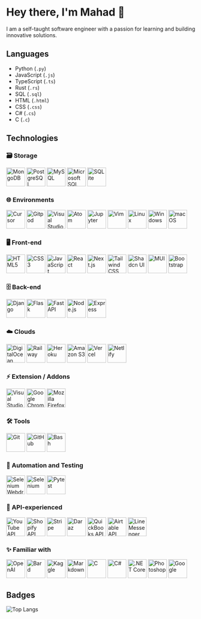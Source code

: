 # Hey there, I'm Mahad :wave:

<!-- 
I am self-taught software enginner 
-->

<link rel="stylesheet" href="https://cdn.jsdelivr.net/gh/devicons/devicon@v2.15.1/devicon.min.css">

I am a self-taught software engineer with a passion for learning and building innovative solutions.

<!-- 
## Table of Contents

- [Languages](#languages)
- [Technologies](#technologies)
- [Projects](#projects)
- [Contact](#contact)
-->

## Languages

- Python (`.py`)
- JavaScript (`.js`)
- TypeScript (`.ts`)
- Rust (`.rs`)
- SQL (`.sql`)
- HTML (`.html`)
- CSS (`.css`)
- C# (`.cs`)
- C (`.c`)

## Technologies

### 🗃️ Storage

<div>
  <img src="https://cdn.jsdelivr.net/gh/devicons/devicon/icons/mongodb/mongodb-original-wordmark.svg" height="50" title="MongoDB" />
  <img src="https://cdn.jsdelivr.net/gh/devicons/devicon/icons/postgresql/postgresql-original.svg" height="50" title="PostgreSQL" />
  <img src="https://cdn.jsdelivr.net/gh/devicons/devicon/icons/mysql/mysql-original.svg" height="50" title="MySQL" />
  <img src="https://cdn.jsdelivr.net/gh/devicons/devicon/icons/microsoftsqlserver/microsoftsqlserver-plain.svg" height="50" title="Microsoft SQL Server" />
  <img src="https://cdn.jsdelivr.net/gh/devicons/devicon/icons/sqlite/sqlite-original.svg" height="50" title="SQLite" />
</div>

### 🌐 Environments

<div>
  <img src="https://static.cdnlogo.com/logos/c/23/cursor.svg" height="50" title="Cursor" />
  <img src="https://www.gitpod.io/images/media-kit/logo-mark.png" height="50" title="Gitpod" />
  <img src="https://cdn.jsdelivr.net/gh/devicons/devicon/icons/vscode/vscode-original.svg" height="50" title="Visual Studio Code" />
  <img src="https://cdn.jsdelivr.net/gh/devicons/devicon/icons/atom/atom-original.svg" height="50" title="Atom" />
  <img src="https://cdn.jsdelivr.net/gh/devicons/devicon/icons/jupyter/jupyter-original-wordmark.svg" height="50" title="Jupyter" />
  <img src="https://cdn.jsdelivr.net/gh/devicons/devicon/icons/vim/vim-original.svg" height="50" title="Vim" />
  <img src="https://cdn.jsdelivr.net/gh/devicons/devicon/icons/linux/linux-original.svg" height="50" title="Linux" />
  <img src="https://cdn.jsdelivr.net/gh/devicons/devicon/icons/windows8/windows8-original.svg" height="50" title="Windows" />
  <img src="https://cdn.jsdelivr.net/gh/devicons/devicon/icons/apple/apple-original.svg" height="50" title="macOS" />
</div>

### 🖥️ Front-end

<div>
  <img src="https://cdn.jsdelivr.net/gh/devicons/devicon/icons/html5/html5-original.svg" height="50" title="HTML5" />
  <img src="https://cdn.jsdelivr.net/gh/devicons/devicon/icons/css3/css3-original.svg" height="50" title="CSS3" />
  <img src="https://cdn.jsdelivr.net/gh/devicons/devicon/icons/javascript/javascript-original.svg" height="50" title="JavaScript" />
  <img src="https://cdn.jsdelivr.net/gh/devicons/devicon/icons/react/react-original.svg" height="50" title="React" />
  <img src="https://cdn.jsdelivr.net/gh/devicons/devicon/icons/nextjs/nextjs-original.svg" height="50" title="Next.js" />
  <img src="https://cdn.jsdelivr.net/gh/devicons/devicon@latest/icons/tailwindcss/tailwindcss-original.svg" height="50" title="Tailwind CSS" />
  <img src="https://ui.shadcn.com/apple-touch-icon.png" height="50" title="Shadcn UI" />
  <img src="https://mui.com/static/logo.png" height="50" title="MUI" />
  <img src="https://cdn.jsdelivr.net/gh/devicons/devicon/icons/bootstrap/bootstrap-original.svg" height="50" title="Bootstrap" />
</div>

### 🗄️ Back-end

<div>
  <img src="https://cdn.jsdelivr.net/gh/devicons/devicon/icons/django/django-plain.svg" height="50" title="Django" />
  <img src="https://cdn.jsdelivr.net/gh/devicons/devicon/icons/flask/flask-original.svg" height="50" title="Flask" />
  <img src="https://cdn.jsdelivr.net/gh/devicons/devicon/icons/fastapi/fastapi-original.svg" height="50" title="FastAPI" />
  <img src="https://cdn.jsdelivr.net/gh/devicons/devicon@latest/icons/nodejs/nodejs-original-wordmark.svg" height="50" title="Node.js" />
  <img src="https://cdn.jsdelivr.net/gh/devicons/devicon@latest/icons/express/express-original-wordmark.svg" height="50" title="Express" />
</div>

### ☁️ Clouds

<div>
  <img src="https://cdn.jsdelivr.net/gh/devicons/devicon/icons/digitalocean/digitalocean-original.svg" height="50" title="DigitalOcean" />
  <img src="https://railway.app/brand/logo-light.png" height="50" title="Railway" />
  <img src="https://cdn.jsdelivr.net/gh/devicons/devicon/icons/heroku/heroku-original.svg" height="50" title="Heroku" />
  <img src="https://upload.wikimedia.org/wikipedia/commons/thumb/b/bc/Amazon-S3-Logo.svg/201px-Amazon-S3-Logo.svg.png" height="50" title="Amazon S3" />
  <img src="https://cdn.jsdelivr.net/gh/devicons/devicon@latest/icons/vercel/vercel-original-wordmark.svg" height="50" title="Vercel" />
  <img src="https://cdn.jsdelivr.net/gh/devicons/devicon@latest/icons/netlify/netlify-original-wordmark.svg" height="50" title="Netlify" />
</div>

### ⚡ Extension / Addons

<div>
  <img src="https://cdn.jsdelivr.net/gh/devicons/devicon@latest/icons/vscode/vscode-original.svg" height="50" title="Visual Studio Code" />
  <img src="https://cdn.jsdelivr.net/gh/devicons/devicon@latest/icons/chrome/chrome-original.svg" height="50" title="Google Chrome" />
  <img src="https://cdn.jsdelivr.net/gh/devicons/devicon/icons/firefox/firefox-original.svg" height="50" title="Mozilla Firefox" />
</div>

### 🛠️ Tools

<div>
  <img src="https://cdn.jsdelivr.net/gh/devicons/devicon/icons/git/git-original.svg" height="50" title="Git" />
  <img src="https://cdn.jsdelivr.net/gh/devicons/devicon/icons/github/github-original.svg" height="50" title="GitHub" />
  <img src="https://cdn.jsdelivr.net/gh/devicons/devicon/icons/bash/bash-original.svg" height="50" title="Bash" />
</div>

### 🦾 Automation and Testing

<div>
  <img src="https://cdn.jsdelivr.net/gh/devicons/devicon/icons/selenium/selenium-original.svg" height="50" title="Selenium Webdriver" />
  <img src="https://seeklogo.com/images/S/selenium-logo-A1B53CEFB0-seeklogo.com.png" height="50" title="Selenium" />
  <img src="https://cdn.jsdelivr.net/gh/devicons/devicon@latest/icons/pytest/pytest-original-wordmark.svg" height="50" title="Pytest" />
</div>

### 🔗 API-experienced

<div>
  <img src="https://www.youtube.com/s/desktop/afaf5292/img/favicon_96x96.png" height="50" title="YouTube API" />
  <img src="https://cdn.shopify.com/shopifycloud/brochure/assets/brand-assets/shopify-logo-shopping-bag-full-color-66166b2e55d67988b56b4bd28b63c271e2b9713358cb723070a92bde17ad7d63.svg" height="50" title="Shopify API" />
  <img src="https://images.ctfassets.net/fzn2n1nzq965/2EOOpI2mMZgHYBlbO44zWV/5a6c5d37402652c80567ec942c733a43/favicon.png?w=180&h=180" height="50" title="Stripe" />
  <img src="https://laz-img-cdn.alicdn.com/imgextra/i1/O1CN01V8uEDV1jdZ9U2wL90_!!6000000004571-73-tps-64-64.ico" height="50" title="Daraz" />
  <img src="https://seeklogo.com/images/Q/quickbooks-logo-A536B7891E-seeklogo.com.png" height="50" title="QuickBooks API" />
  <img src="https://seeklogo.com/images/A/airtable-logo-DD64B060DA-seeklogo.com.png" height="50" title="Airtable API" />
  <img src="https://line.me/static/b83de682148ca1092750bd59456ca0d9/c0a13/28e883fa1eef1f2e2aca961e12498120.png" height="50" title="Line Messenger" />
</div>

### ✨ Familiar with

<div>
  <img src="https://cdn.oaistatic.com/_next/static/media/apple-touch-icon.82af6fe1.png" height="50" title="OpenAI" />
  <img src="https://www.gstatic.com/lamda/images/favicon_v1_150160cddff7f294ce30.svg" height="50" title="Bard" />
  <img src="https://cdn.jsdelivr.net/gh/devicons/devicon/icons/kaggle/kaggle-original.svg" height="50" title="Kaggle" />
  <img src="https://cdn.jsdelivr.net/gh/devicons/devicon/icons/markdown/markdown-original.svg" height="50" title="Markdown" />
  <img src="https://cdn.jsdelivr.net/gh/devicons/devicon/icons/c/c-original.svg" height="50" title="C" />
  <img src="https://cdn.jsdelivr.net/gh/devicons/devicon/icons/csharp/csharp-original.svg" height="50" title="C#" />
  <img src="https://cdn.jsdelivr.net/gh/devicons/devicon/icons/dotnetcore/dotnetcore-original.svg" height="50" title=".NET Core" />
  <img src="https://cdn.jsdelivr.net/gh/devicons/devicon/icons/photoshop/photoshop-plain.svg" height="50" title="Photoshop" />
  <img src="https://cdn.jsdelivr.net/gh/devicons/devicon/icons/google/google-original.svg" height="50" title="Google" />
</div>

<!-- 
[![Your Badge](https://img.shields.io/badge/Your-Badge-blue)](#)
-->

## Badges

![Top Langs](https://github-readme-stats.vercel.app/api/top-langs/?username=mahad-lab&hide_progress=true)
